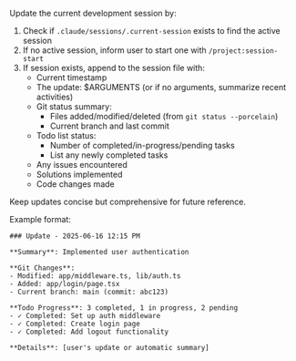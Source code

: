Update the current development session by:

1. Check if `.claude/sessions/.current-session` exists to find the active session
2. If no active session, inform user to start one with `/project:session-start`
3. If session exists, append to the session file with:
    - Current timestamp
    - The update: $ARGUMENTS (or if no arguments, summarize recent activities)
    - Git status summary:
        - Files added/modified/deleted (from `git status --porcelain`)
        - Current branch and last commit
    - Todo list status:
        - Number of completed/in-progress/pending tasks
        - List any newly completed tasks
    - Any issues encountered
    - Solutions implemented
    - Code changes made

Keep updates concise but comprehensive for future reference.

Example format:

```
### Update - 2025-06-16 12:15 PM

**Summary**: Implemented user authentication

**Git Changes**:
- Modified: app/middleware.ts, lib/auth.ts
- Added: app/login/page.tsx
- Current branch: main (commit: abc123)

**Todo Progress**: 3 completed, 1 in progress, 2 pending
- ✓ Completed: Set up auth middleware
- ✓ Completed: Create login page
- ✓ Completed: Add logout functionality

**Details**: [user's update or automatic summary]
```
